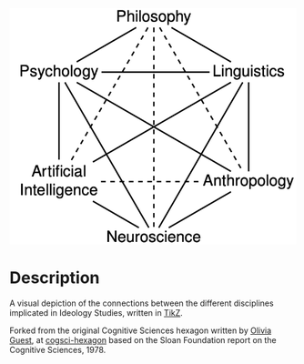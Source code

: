 ![The ideology studies hexagon](/hexagon.png)

# Description
A visual depiction of the connections between the different disciplines implicated in Ideology Studies, written in [TikZ](https://en.wikibooks.org/wiki/LaTeX/PGF/TikZ).

 Forked from the original Cognitive Sciences hexagon written by [Olivia Guest](https://oliviaguest.com), at [cogsci-hexagon](https://github.com/oliviaguest/cogsci-hexagon) based on the Sloan Foundation report on the Cognitive Sciences, 1978.

